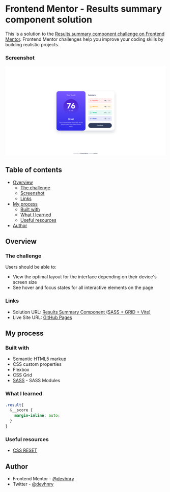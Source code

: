# Frontend Mentor - Results summary component solution

This is a solution to the [Results summary component challenge on Frontend Mentor](https://www.frontendmentor.io/challenges/results-summary-component-CE_K6s0maV). Frontend Mentor challenges help you improve your coding skills by building realistic projects. 

### Screenshot
![](./assets/img/screenshot.png)

## Table of contents

- [Overview](#overview)
  - [The challenge](#the-challenge)
  - [Screenshot](#screenshot)
  - [Links](#links)
- [My process](#my-process)
  - [Built with](#built-with)
  - [What I learned](#what-i-learned)
  - [Useful resources](#useful-resources)
- [Author](#author)

## Overview

### The challenge

Users should be able to:

- View the optimal layout for the interface depending on their device's screen size
- See hover and focus states for all interactive elements on the page

### Links

- Solution URL: [Results Summary Component (SASS + GRID + Vite)](https://www.frontendmentor.io/solutions/results-summary-component-sass-grid-vite-ajGB54wwJM)
- Live Site URL: [GitHub Pages](https://dashing-cascaron-ff24d5.netlify.app/)

## My process

### Built with

- Semantic HTML5 markup
- CSS custom properties
- Flexbox
- CSS Grid
- [SASS](https://sass-lang.com/documentation/modules) - SASS Modules

### What I learned

```scss
.result{
  &__score {
    margin-inline: auto;
  }
}
```
### Useful resources

- [CSS RESET](https://www.joshwcomeau.com/css/custom-css-reset/)

## Author

- Frontend Mentor - [@devhnry](https://www.frontendmentor.io/profile/devhnry)
- Twitter - [@devhnry](https://www.twitter.com/devhnry)

